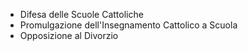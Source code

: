 - Difesa delle Scuole Cattoliche
- Promulgazione dell'Insegnamento Cattolico a Scuola
- Opposizione al Divorzio